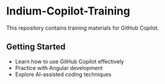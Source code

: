 # Indium-Copilot-Training

This repository contains training materials for GitHub Copilot.

## Getting Started
- Learn how to use GitHub Copilot effectively
- Practice with Angular development
- Explore AI-assisted coding techniques